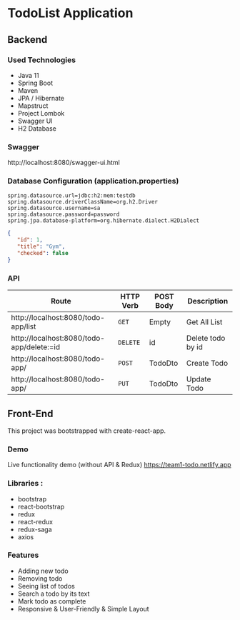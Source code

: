 # TodoList Application


## Backend
### Used Technologies
* Java 11
* Spring Boot
* Maven
* JPA / Hibernate
* Mapstruct
* Project Lombok
* Swagger UI
* H2 Database

### Swagger
http://localhost:8080/swagger-ui.html

### Database Configuration (application.properties)
```
spring.datasource.url=jdbc:h2:mem:testdb
spring.datasource.driverClassName=org.h2.Driver
spring.datasource.username=sa
spring.datasource.password=password
spring.jpa.database-platform=org.hibernate.dialect.H2Dialect
```

```json
{
   "id": 1,
   "title": "Gym",
   "checked": false
}
```
### API
| Route  | HTTP Verb  |POST Body   |Description   |
|---|---|---|---|
| http://localhost:8080/todo-app/list  |`GET`   |  Empty | Get All List
| http://localhost:8080/todo-app/delete:=id |`DELETE`   |  id | Delete todo by id  
| http://localhost:8080/todo-app/ |`POST`   |  TodoDto | Create Todo
| http://localhost:8080/todo-app/ |`PUT`   |  TodoDto | Update Todo

## Front-End

This project was bootstrapped with create-react-app.

### Demo
Live functionality demo (without API & Redux) https://team1-todo.netlify.app


### Libraries :

- bootstrap
- react-bootstrap
- redux
- react-redux
- redux-saga
- axios

### Features

- Adding new todo
- Removing todo
- Seeing list of todos
- Search a todo by its text
- Mark todo as complete
- Responsive & User-Friendly & Simple Layout
